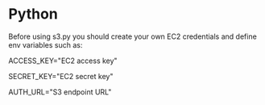 # Python
Before using s3.py you should create your own EC2 credentials and define env variables such as:

ACCESS_KEY="EC2 access key"

SECRET_KEY="EC2 secret key"

AUTH_URL="S3 endpoint URL"
